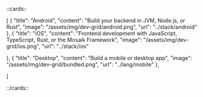 ::cards::

[
  {
    "title": "Android",
    "content": "Build your backend in JVM, Node.js, or Rust",
    "image": "/assets/img/dev-grid/android.png",
    "url": "../stack/android"
  },
  {
    "title": "iOS",
    "content": "Frontend development with JavaScript, TypeScript, Rust, or the Mosaik Framework",
    "image": "/assets/img/dev-grid/ios.png",
    "url": "../stack/ios"

  },
  {
    "title": "Desktop",
    "content": "Build a mobile or desktop app",
    "image": "/assets/img/dev-grid/bundled.png",
    "url": "../lang/mobile"
  },

]

::/cards::